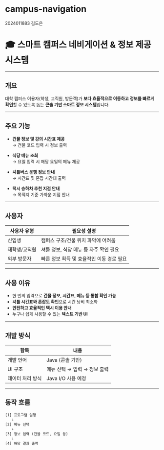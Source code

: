 # campus-navigation

2024011883 김도은 

# 🎓 스마트 캠퍼스 네비게이션 & 정보 제공 시스템

---

##  개요
대학 캠퍼스 이용자(학생, 교직원, 방문객)가 **보다 효율적으로 이동하고 정보를 빠르게 확인**할 수 있도록 돕는 **콘솔 기반 스마트 정보 시스템**입니다.

---

##  주요 기능

-  **건물 정보 및 강의 시간표 제공**  
  → 건물 코드 입력 시 정보 출력  

-  **식당 메뉴 조회**  
  → 요일 입력 시 해당 요일의 메뉴 제공  

-  **셔틀버스 운행 정보 안내**  
  → 시간표 및 혼잡 시간대 출력  

-  **택시 승하차 추천 지점 안내**  
  → 목적지 기준 가까운 지점 안내  

---

##  사용자

| 사용자 유형   | 필요성 설명                                      |
|------------|-------------------------------------------------|
| 신입생      | 캠퍼스 구조/건물 위치 파악에 어려움                  |
| 재학생/교직원 | 셔틀 정보, 식당 메뉴 등 자주 확인 필요                |
| 외부 방문자   | 빠른 정보 획득 및 효율적인 이동 경로 필요             |

---

##  사용 이유

- 한 번의 입력으로 **건물 정보, 시간표, 메뉴 등 통합 확인 가능**
- **셔틀 시간표와 혼잡도 확인**으로 시간 낭비 최소화
- **안전하고 효율적인 택시 이용 안내**
- 누구나 쉽게 사용할 수 있는 **텍스트 기반 UI**

---

##  개발 방식

| 항목         | 내용                                       |
|------------|------------------------------------------|
| 개발 언어      | Java (콘솔 기반)                           |
| UI 구조       | 메뉴 선택 → 입력 → 정보 출력                   |
| 데이터 처리 방식 | Java I/O 사용 예정                   |

---

##  동작 흐름

```text
[1] 프로그램 실행
   ↓
[2] 메뉴 선택
   ↓
[3] 정보 입력 (건물 코드, 요일 등)
   ↓
[4] 해당 결과 출력
